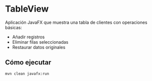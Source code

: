 # TableView

Aplicación JavaFX que muestra una tabla de clientes con operaciones básicas:
- Añadir registros
- Eliminar filas seleccionadas
- Restaurar datos originales



## Cómo ejecutar
```bash
mvn clean javafx:run
